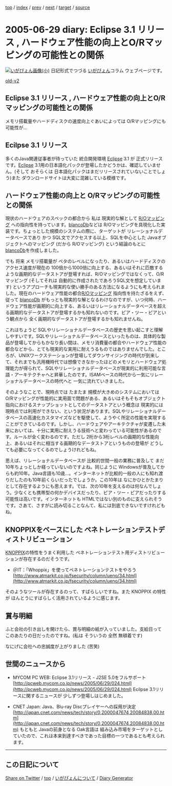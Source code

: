 [top](https://igapyon.github.io/diary/) 
 / [index](https://igapyon.github.io/diary/2005/index.html) 
 / [prev](https://igapyon.github.io/diary/2005/ig050628.html) 
 / [next](https://igapyon.github.io/diary/2005/ig050701.html) 
 / [target](https://igapyon.github.io/diary/2005/ig050629.html) 
 / [source](https://github.com/igapyon/diary/blob/gh-pages/2005/ig050629.html.src.md) 

2005-06-29 diary: Eclipse 3.1 リリース , ハードウェア性能の向上とO/Rマッピングの可能性との関係
=====================================================================================================
[![いがぴょん画像(小)](https://igapyon.github.io/diary/images/iga200306s.jpg "いがぴょん")](https://igapyon.github.io/diary/memo/memoigapyon.html) 日記形式でつづる [いがぴょん](https://igapyon.github.io/diary/memo/memoigapyon.html)コラム ウェブページです。

[old-v2](ig050629-orig.html)

## Eclipse 3.1 リリース , ハードウェア性能の向上とO/Rマッピングの可能性との関係

メモリ搭載量やハードディスクの速度向上ぐあいによっては O/Rマッピングにも可能性が…


## Ecilpse 3.1 リリース

多くのJava関連従事者が待っていた 統合開発環境 [Eclipse](http://www.igapyon.jp/igapyon/diary/keyword/eclipse.html) 3.1 が 正式リリースです。[Eclipse](http://www.igapyon.jp/igapyon/diary/keyword/eclipse.html) 3.1用の日本語化パックが登場したかどうかは、確認していません。(そして おそらくは 日本語化パックはまだリリースされていないことでしょう)また ダウンロードサイトは大変に混雑している模様です。

## ハードウェア性能の向上と O/Rマッピングの可能性との関係

現状のハードウェアのスペックの都合から 私は 現実的な解として [R/Oマッピング](http://www.igapyon.jp/igapyon/diary/keyword/romap.html) への指向性を持っています。[blancoDb](http://www.igapyon.jp/blanco/blancodb.html)などは
R/Oマッピングを具現化した実装です。ちょっとした規模のシステムの際に、ターゲットが リレーショナルデータベースであり かつ SQL文でアクセスする以上、SQLを中心とした
Javaオブジェクトへのマッピング (だから R/Oマッピング) という結論のもとに [blancoDb](http://www.igapyon.jp/blanco/blancodb.html)を作成しました。

でも 将来 メモリ搭載量が ペタのレベルになったり、あるいはハードディスクのアクセス速度が現在の 100倍から1000倍に向上する、あるいはそれに匹敵するような画期的なデータストアが登場すれば、R/Oマッピングではなくって、O/Rマッピング
(そしてそれは 自動的に作成されたであろうSQL文を想定しています) というアプローチも現実的な使い勝手のある方法になるようにも考えられました。現在のハードウェア性能の都合[R/Oマッピング](http://www.igapyon.jp/igapyon/diary/keyword/romap.html) 指向性を持たざるをえず、従って [blancoDb](http://www.igapyon.jp/blanco/blancodb.html) がもっとも現実的な解となるわけなのですが、いつ何時、ハードウェア性能が画期的に向上する、あるいはリレーショナルデータベースを超える画期的なデータストアが登場するかも知れないのです。ピア・ツー・ピアという観点から 全く画期的なデータストアが登場するかも知れませんね。

これはちょうど SQLやリレーショナルデータベースの歴史を思い起こすと理解しやすいです。SQLやリレーショナルデータベースといったものは、具体的な製品が登場してからもかなり長い間は、メモリ消費量の都合やハードウェア性能の都合などから、とても現実的な実用に耐えうるものではありませんでした。ところが、UNIXワークステーションが登場してダウンサイジングの時代が到来して、それまでも汎用機時代では想像できなかったほどのメモリとハードウェア処理能力が得られて、SQLやリレーショナルデータベースが現実的に利用可能な言語・アーキテクチャへと昇華したのです。ISAMベースの時代から一気にリレーショナルデータベースの時代へと 一気に流れていきました。

そのようなことで、現時点では たまたま 規模が大きめのシステムにおいては O/Rマッピングが性能的に実用面で問題がある、あるいはそもそもオブジェクト指向におけるスナップショットとしてのデータストアという概念は 現実的には現時点では利用ができない、という状況があります。SQLやリレーショナルデータベースの高速化カスタマイズなどを駆使して、ようやく所定の性能を実現することができているのです。しかし、ハードウェアやアーキテクチャが変遷した未来においては、十分に実用に耐えうる技術へと変わっている可能性があるのです。ルールが全く変わるのです。ただし
2桁から3桁レベルの画期的な性能向上、あるいはそれに相当する画期的なデータストアというものの登場が どうしても必要になってくるのでしょうけれどもね。

思えば、リレーショナルデータベースが 比較的世間一般の業務に普及して まだ10年ちょっとしか経っていないのですよね。同じように Windowsが普及してからも約10年。Java言語も10歳…。インターネットが比較的一般の人にも知れ渡りだしたのも10年前くらいだったでしょうか。この10年は なにかひとかたまりとして存在するようにも思えます。では、次の10年を支えるのは何なんでしょう。少なくとも携帯型の何かデバイスだったり、ピア・ツー・ピアだったりする可能性は高いです。インターネットも
HTMLではない別のものに支えられそうです。さあて、さすがに読み切ることなんて、私には到底できないですけれどもね。

## KNOPPIXをベースにした ペネトレーションテストディストリビューション

[KNOPPIX](http://www.igapyon.jp/igapyon/diary/keyword/knoppix.html)の特性をうまく利用した ペネトレーションテスト用ディストリビューションが存在するのだそうです。

* ＠IT：「Whoppix」を使ってペネトレーションテストをやろう
  [http://www.atmarkit.co.jp/fsecurity/column/ueno/34.html](http://www.atmarkit.co.jp/fsecurity/column/ueno/34.html)

そのようなツールが存在するのって、すばらしいですね。また KNOPPIX の特性が ほんとうにすばらしく活用されているように感じます。

## 賞与明細

ふと会社の引き出しを開けたら、賞与明細の紙が入っていました。支給日って このあたりの日だったのですね。(私は そういうの 全然 無頓着です)

なにげに会社への忠誠度が上がりました (苦笑)

## 世間のニュースから

* MYCOM PC WEB: Eclipse 3.1リリース - J2SE 5.0をフルサポート
  [http://pcweb.mycom.co.jp/news/2005/06/29/024.html](http://pcweb.mycom.co.jp/news/2005/06/29/024.html)
  Ecilpse 3.1リリースに関するニュースが 少しずつ登場しはじめました。
  
* CNET Japan: Java、Blu-ray Discプレイヤーへの採用が決定
  [http://japan.cnet.com/news/tech/story/0,2000047674,20084838,00.htm](http://japan.cnet.com/news/tech/story/0,2000047674,20084838,00.htm)
  もともと Javaの前身となる Oak言語は 組み込み市場をターゲットとしていたので、これは本来到達すべきであった目標の一つであるとも考えられます。

----------------------------------------------------------------------------------------------------

## この日記について

[Share on Twitter](https://twitter.com/intent/tweet?hashtags=igapyon%2Cdiary%2C%E3%81%84%E3%81%8C%E3%81%B4%E3%82%87%E3%82%93&text=Eclipse+3.1+%E3%83%AA%E3%83%AA%E3%83%BC%E3%82%B9+%2C+%E3%83%8F%E3%83%BC%E3%83%89%E3%82%A6%E3%82%A7%E3%82%A2%E6%80%A7%E8%83%BD%E3%81%AE%E5%90%91%E4%B8%8A%E3%81%A8O%2FR%E3%83%9E%E3%83%83%E3%83%94%E3%83%B3%E3%82%B0%E3%81%AE%E5%8F%AF%E8%83%BD%E6%80%A7%E3%81%A8%E3%81%AE%E9%96%A2%E4%BF%82&url=https%3A%2F%2Figapyon.github.io%2Fdiary%2F2005%2Fig050629.html) / [top](../index.html) / [いがぴょんについて](https://igapyon.github.io/diary/memo/memoigapyon.html) / [Diary Generator](https://github.com/igapyon/igapyonv3)
